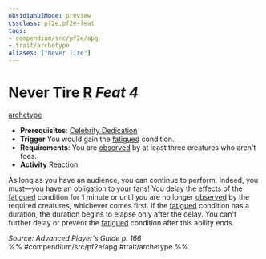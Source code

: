 ```yaml
---
obsidianUIMode: preview
cssclass: pf2e,pf2e-feat
tags:
- compendium/src/pf2e/apg
- trait/archetype
aliases: ["Never Tire"]
---
```

# Never Tire  [R](rules/core-rulebook/chapter-9-playing-the-game.md#Actions "Reaction") *Feat 4*  
[archetype](rules/traits/archetype.md)  

- **Prerequisites**: [Celebrity Dedication](compendium/feats/celebrity-dedication-apg.md)
- **Trigger** You would gain the [fatigued](rules/conditions.md#Fatigued) condition.
- **Requirements**: You are [observed](rules/conditions.md#Observed) by at least three creatures who aren't foes.
- **Activity** Reaction

As long as you have an audience, you can continue to perform. Indeed, you must—you have an obligation to your fans! You delay the effects of the [fatigued](rules/conditions.md#Fatigued) condition for 1 minute or until you are no longer [observed](rules/conditions.md#Observed) by the required creatures, whichever comes first. If the [fatigued](rules/conditions.md#Fatigued) condition has a duration, the duration begins to elapse only after the delay. You can't further delay or prevent the [fatigued](rules/conditions.md#Fatigued) condition after this ability ends.

*Source: Advanced Player's Guide p. 166*  
%% #compendium/src/pf2e/apg #trait/archetype %%